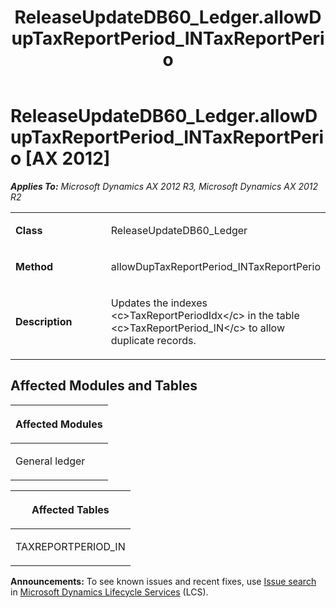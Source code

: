 ﻿---
title: ReleaseUpdateDB60_Ledger.allowDupTaxReportPeriod_INTaxReportPerio
TOCTitle: ReleaseUpdateDB60_Ledger.allowDupTaxReportPeriod_INTaxReportPerio
ms:assetid: 4f934e61-eda1-e720-69af-c00c470af7ee
ms:mtpsurl: https://msdn.microsoft.com/en-us/library/JJ685488(v=AX.60)
ms:contentKeyID: 49708192
ms.date: 05/18/2015
mtps_version: v=AX.60
---

# ReleaseUpdateDB60\_Ledger.allowDupTaxReportPeriod\_INTaxReportPerio [AX 2012]


_**Applies To:** Microsoft Dynamics AX 2012 R3, Microsoft Dynamics AX 2012 R2_

<table>
<colgroup>
<col style="width: 50%" />
<col style="width: 50%" />
</colgroup>
<tbody>
<tr class="odd">
<td><p><strong>Class</strong></p></td>
<td><p>ReleaseUpdateDB60_Ledger</p></td>
</tr>
<tr class="even">
<td><p><strong>Method</strong></p></td>
<td><p>allowDupTaxReportPeriod_INTaxReportPerio</p></td>
</tr>
<tr class="odd">
<td><p><strong>Description</strong></p></td>
<td><p>Updates the indexes &lt;c&gt;TaxReportPeriodIdx&lt;/c&gt; in the table &lt;c&gt;TaxReportPeriod_IN&lt;/c&gt; to allow duplicate records.</p></td>
</tr>
</tbody>
</table>


## Affected Modules and Tables

<table>
<colgroup>
<col style="width: 100%" />
</colgroup>
<thead>
<tr class="header">
<th><p>Affected Modules</p></th>
</tr>
</thead>
<tbody>
<tr class="odd">
<td><p>General ledger</p></td>
</tr>
</tbody>
</table>


<table>
<colgroup>
<col style="width: 100%" />
</colgroup>
<thead>
<tr class="header">
<th><p>Affected Tables</p></th>
</tr>
</thead>
<tbody>
<tr class="odd">
<td><p>TAXREPORTPERIOD_IN</p></td>
</tr>
</tbody>
</table>

  
**Announcements:** To see known issues and recent fixes, use [Issue search](http://go.microsoft.com/fwlink/?linkid=389258) in [Microsoft Dynamics Lifecycle Services](http://go.microsoft.com/fwlink/?linkid=306505) (LCS).

